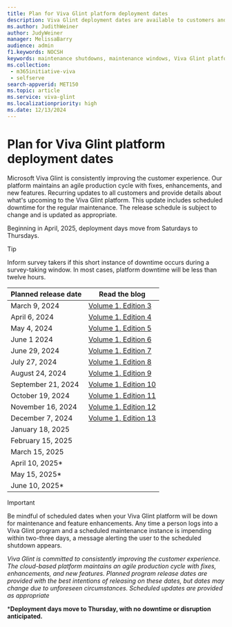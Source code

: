 ```yaml
---
title: Plan for Viva Glint platform deployment dates
description: Viva Glint deployment dates are available to customers and provide details about what's upcoming for the Viva Glint platform. 
ms.author: JudithWeiner
author: JudyWeiner
manager: MelissaBarry
audience: admin
f1.keywords: NOCSH
keywords: maintenance shutdowns, maintenance windows, Viva Glint platform shutdowns
ms.collection: 
 - m365initiative-viva
 - selfserve
search-appverid: MET150
ms.topic: article
ms.service: viva-glint
ms.localizationpriority: high
ms.date: 12/13/2024
---
```


# Plan for Viva Glint platform deployment dates

Microsoft Viva Glint is consistently improving the customer experience. Our platform maintains an agile production cycle with fixes, enhancements, and new features. Recurring updates to all customers and provide details about what's upcoming to the Viva Glint platform. This update includes scheduled downtime for the regular maintenance. The release schedule is subject to change and is updated as appropriate. 

Beginning in April, 2025, deployment days move from Saturdays to Thursdays.

>[!TIP]
>Inform survey takers if this short instance of downtime occurs during a survey-taking window. In most cases, platform downtime will be less than twelve hours.

|Planned release date|Read the blog|
|--------------|-------------------------------------------------------|
|March 9, 2024|[Volume 1, Edition 3](https://techcommunity.microsoft.com/t5/viva-glint-blog/march-2024-viva-glint-newsletter/ba-p/4072981)|
|April 6, 2024|[Volume 1, Edition 4](https://techcommunity.microsoft.com/t5/viva-glint-blog/april-2024-viva-glint-newsletter/ba-p/4100871)|
|May 4, 2024|[Volume 1, Edition 5](https://techcommunity.microsoft.com/t5/viva-glint-blog/may-4-2024-viva-glint-release-update/ba-p/4127426)|
|June 1 2024|[Volume 1, Edition 6](https://techcommunity.microsoft.com/t5/viva-glint-blog/june-2024-viva-glint-release-update/ba-p/4157334)|
|June 29, 2024|[Volume 1, Edition 7](https://techcommunity.microsoft.com/t5/viva-glint-blog/july-2024-viva-glint-release-updates/ba-p/4180459)|
|July 27, 2024|[Volume 1, Edition 8](https://techcommunity.microsoft.com/t5/viva-glint-blog/updates-for-the-july-27-2024-release/ba-p/4206526)|
|August 24, 2024|[Volume 1, Edition 9](https://techcommunity.microsoft.com/t5/viva-glint-blog/news-to-know-volume-1-edition-9/ba-p/4229968)|
|September 21, 2024|[Volume 1, Edition 10](https://techcommunity.microsoft.com/t5/viva-glint-blog/news-to-know-volume-1-edition-10/ba-p/4255096)|
|October 19, 2024|[Volume 1, Edition 11](https://techcommunity.microsoft.com/blog/viva_glint_blog/news-to-know-volume-1-edition-11/4276675)
|November 16, 2024|[Volume 1, Edition 12](https://techcommunity.microsoft.com/blog/viva_glint_blog/news-to-know---volume-1-edition-12/4310600)
|December 7, 2024|[Volume 1, Edition 13](https://techcommunity.microsoft.com/blog/viva_glint_blog/news-to-know---volume-1-edition-13/4355941)
|January 18, 2025|
|February 15, 2025|
|March 15, 2025|
|April 10, 2025*|
|May 15, 2025*|
|June 10, 2025*|

> [!IMPORTANT]
> Be mindful of scheduled dates when your Viva Glint platform will be down for maintenance and feature enhancements. Any time a person logs into a Viva Glint program and a scheduled maintenance instance is impending within two-three days, a message alerting the user to the scheduled shutdown appears.
>
>*Viva Glint is committed to consistently improving the customer experience. The cloud-based platform maintains an agile production cycle with fixes, enhancements, and new features. Planned program release dates are provided with the best intentions of releasing on these dates, but dates may change due to unforeseen circumstances. Scheduled updates are provided as appropriate*

***Deployment days move to Thursday, with no downtime or disruption anticipated.**













